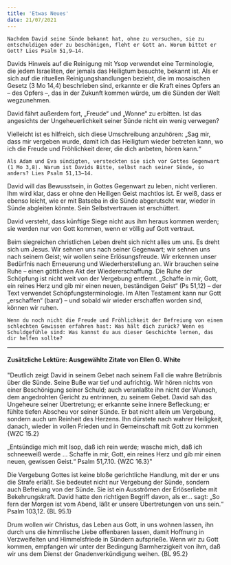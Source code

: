 ```yaml
---
title: 'Etwas Neues'
date: 21/07/2021
---
```


`Nachdem David seine Sünde bekannt hat, ohne zu versuchen, sie zu entschuldigen oder zu beschönigen, fleht er Gott an. Worum bittet er Gott? Lies Psalm 51,9–14.`

Davids Hinweis auf die Reinigung mit Ysop verwendet eine Terminologie, die jedem Israeliten, der jemals das Heiligtum besuchte, bekannt ist. Als er sich auf die rituellen Reinigungshandlungen bezieht, die im mosaischen Gesetz (3 Mo 14,4) beschrieben sind, erkannte er die Kraft eines Opfers an – des Opfers –, das in der Zukunft kommen würde, um die Sünden der Welt wegzunehmen.

David fährt außerdem fort, „Freude“ und „Wonne“ zu erbitten. Ist das angesichts der Ungeheuerlichkeit seiner Sünde nicht ein wenig verwegen?

Vielleicht ist es hilfreich, sich diese Umschreibung anzuhören: „Sag mir, dass mir vergeben wurde, damit ich das Heiligtum wieder betreten kann, wo ich die Freude und Fröhlichkeit derer, die dich anbeten, hören kann.“

`Als Adam und Eva sündigten, versteckten sie sich vor Gottes Gegenwart (1 Mo 3,8). Warum ist Davids Bitte, selbst nach seiner Sünde, so anders? Lies Psalm 51,13–14.`

David will das Bewusstsein, in Gottes Gegenwart zu leben, nicht verlieren. Ihm wird klar, dass er ohne den Heiligen Geist machtlos ist. Er weiß, dass er ebenso leicht, wie er mit Batseba in die Sünde abgerutscht war, wieder in Sünde abgleiten könnte. Sein Selbstvertrauen ist erschüttert.

David versteht, dass künftige Siege nicht aus ihm heraus kommen werden; sie werden nur von Gott kommen, wenn er völlig auf Gott vertraut.

Beim siegreichen christlichen Leben dreht sich nicht alles um uns. Es dreht sich um Jesus. Wir sehnen uns nach seiner Gegenwart; wir sehnen uns nach seinem Geist; wir wollen seine Erlösungsfreude. Wir erkennen unser Bedürfnis nach Erneuerung und Wiederherstellung an. Wir brauchen seine Ruhe – einen göttlichen Akt der Wiedererschaffung. Die Ruhe der Schöpfung ist nicht weit von der Vergebung entfernt. „Schaffe in mir, Gott, ein reines Herz und gib mir einen neuen, beständigen Geist“ (Ps 51,12) – der Text verwendet Schöpfungsterminologie. Im Alten Testament kann nur Gott „erschaffen“ (bara‘) – und sobald wir wieder erschaffen worden sind, können wir ruhen.

`Wenn du noch nicht die Freude und Fröhlichkeit der Befreiung von einem schlechten Gewissen erfahren hast: Was hält dich zurück? Wenn es Schuldgefühle sind: Was kannst du aus dieser Geschichte lernen, das dir helfen sollte?`

---

#### Zusätzliche Lektüre: Ausgewählte Zitate von Ellen G. White

"Deutlich zeigt David in seinem Gebet nach seinem Fall die wahre Betrübnis über die Sünde. Seine Buße war tief und aufrichtig. Wir hören nichts von einer Beschönigung seiner Schuld; auch veranlaßte ihn nicht der Wunsch, dem angedrohten Gericht zu entrinnen, zu seinem Gebet. David sah das Ungeheure seiner Übertretung; er erkannte seine innere Befleckung; er fühlte tiefen Abscheu vor seiner Sünde. Er bat nicht allein um Vergebung, sondern auch um Reinheit des Herzens. Ihn dürstete nach wahrer Heiligkeit, danach, wieder in vollen Frieden und in Gemeinschaft mit Gott zu kommen {WZC 15.2}

„Entsündige mich mit Isop, daß ich rein werde; wasche mich, daß ich schneeweiß werde ... Schaffe in mir, Gott, ein reines Herz und gib mir einen neuen, gewissen Geist.“ Psalm 51,7.10. {WZC 16.3}"

Die Vergebung Gottes ist keine bloße gerichtliche Handlung, mit der er uns die Strafe erläßt. Sie bedeutet nicht nur Vergebung der Sünde, sondern auch Befreiung von der Sünde. Sie ist ein Ausströmen der Erlöserliebe mit Bekehrungskraft. David hatte den richtigen Begriff davon, als er... sagt: „So fern der Morgen ist vom Abend, läßt er unsere Übertretungen von uns sein.“ Psalm 103,12. {BL 95.1}

Drum wollen wir Christus, das Leben aus Gott, in uns wohnen lassen, ihn durch uns die himmlische Liebe offenbaren lassen, damit Hoffnung in Verzweifelten und Himmelsfriede in Sündern aufsprieße. Wenn wir zu Gott kommen, empfangen wir unter der Bedingung Barmherzigkeit von ihm, daß wir uns dem Dienst der Gnadenverkündigung weihen. {BL 95.2}